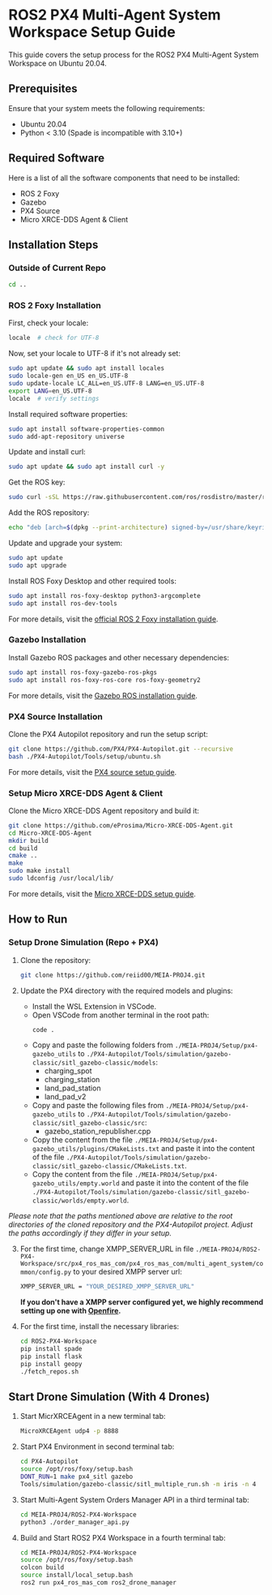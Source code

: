# ROS2 PX4 Multi-Agent System Workspace Setup Guide

This guide covers the setup process for the ROS2 PX4 Multi-Agent System Workspace on Ubuntu 20.04.

## Prerequisites

Ensure that your system meets the following requirements:

- Ubuntu 20.04
- Python < 3.10 (Spade is incompatible with 3.10+)

## Required Software

Here is a list of all the software components that need to be installed:

- ROS 2 Foxy
- Gazebo
- PX4 Source
- Micro XRCE-DDS Agent & Client

## Installation Steps

### Outside of Current Repo

```bash
cd ..
```

### ROS 2 Foxy Installation

First, check your locale:

```bash
locale  # check for UTF-8
```

Now, set your locale to UTF-8 if it's not already set:

```bash
sudo apt update && sudo apt install locales
sudo locale-gen en_US en_US.UTF-8
sudo update-locale LC_ALL=en_US.UTF-8 LANG=en_US.UTF-8
export LANG=en_US.UTF-8
locale  # verify settings
```

Install required software properties:

```bash
sudo apt install software-properties-common
sudo add-apt-repository universe
```

Update and install curl:

```bash
sudo apt update && sudo apt install curl -y
```

Get the ROS key:

```bash
sudo curl -sSL https://raw.githubusercontent.com/ros/rosdistro/master/ros.key -o /usr/share/keyrings/ros-archive-keyring.gpg
```

Add the ROS repository:

```bash
echo "deb [arch=$(dpkg --print-architecture) signed-by=/usr/share/keyrings/ros-archive-keyring.gpg] http://packages.ros.org/ros2/ubuntu $(. /etc/os-release && echo $UBUNTU_CODENAME) main" | sudo tee /etc/apt/sources.list.d/ros2.list > /dev/null
```

Update and upgrade your system:

```bash
sudo apt update
sudo apt upgrade
```

Install ROS Foxy Desktop and other required tools:

```bash
sudo apt install ros-foxy-desktop python3-argcomplete
sudo apt install ros-dev-tools
```

For more details, visit the [official ROS 2 Foxy installation guide](https://docs.ros.org/en/foxy/Installation/Ubuntu-Install-Debians.html).

### Gazebo Installation

Install Gazebo ROS packages and other necessary dependencies:

```bash
sudo apt install ros-foxy-gazebo-ros-pkgs
sudo apt install ros-foxy-ros-core ros-foxy-geometry2
```

For more details, visit the [Gazebo ROS installation guide](http://classic.gazebosim.org/tutorials?tut=ros2_installing&cat=connect_ros).

### PX4 Source Installation

Clone the PX4 Autopilot repository and run the setup script:

```bash
git clone https://github.com/PX4/PX4-Autopilot.git --recursive
bash ./PX4-Autopilot/Tools/setup/ubuntu.sh
```

For more details, visit the [PX4 source setup guide](https://docs.px4.io/main/en/dev_setup/dev_env_linux_ubuntu.html#simulation-and-nuttx-pixhawk-targets).

### Setup Micro XRCE-DDS Agent & Client

Clone the Micro XRCE-DDS Agent repository and build it:

```bash
git clone https://github.com/eProsima/Micro-XRCE-DDS-Agent.git
cd Micro-XRCE-DDS-Agent
mkdir build
cd build
cmake ..
make
sudo make install
sudo ldconfig /usr/local/lib/
```

For more details, visit the [Micro XRCE-DDS setup guide](https://docs.px4.io/main/en/ros/ros2_comm.html#setup-micro-xrce-dds-agent-client).

## How to Run

### Setup Drone Simulation (Repo + PX4)

1. Clone the repository:

   ```bash
   git clone https://github.com/reiid00/MEIA-PROJ4.git
   ```

2. Update the PX4 directory with the required models and plugins:
   - Install the WSL Extension in VSCode.
   - Open VSCode from another terminal in the root path:
     ```bash
     code .
     ```
   - Copy and paste the following folders from `./MEIA-PROJ4/Setup/px4-gazebo_utils` to `./PX4-Autopilot/Tools/simulation/gazebo-classic/sitl_gazebo-classic/models`:
     - charging_spot
     - charging_station
     - land_pad_station
     - land_pad_v2
   - Copy and paste the following files from `./MEIA-PROJ4/Setup/px4-gazebo_utils` to `./PX4-Autopilot/Tools/simulation/gazebo-classic/sitl_gazebo-classic/src`:
     - gazebo_station_republisher.cpp
   - Copy the content from the file `./MEIA-PROJ4/Setup/px4-gazebo_utils/plugins/CMakeLists.txt` and paste it into the content of the file `./PX4-Autopilot/Tools/simulation/gazebo-classic/sitl_gazebo-classic/CMakeLists.txt`.
   - Copy the content from the file `./MEIA-PROJ4/Setup/px4-gazebo_utils/empty.world` and paste it into the content of the file `./PX4-Autopilot/Tools/simulation/gazebo-classic/sitl_gazebo-classic/worlds/empty.world`.

  _Please note that the paths mentioned above are relative to the root directories of the cloned repository and the PX4-Autopilot project. Adjust the paths accordingly if they differ in your setup._

3. For the first time, change XMPP_SERVER_URL in file `./MEIA-PROJ4/ROS2-PX4-Workspace/src/px4_ros_mas_com/px4_ros_mas_com/multi_agent_system/common/config.py` to your desired XMPP server url:

    ```bash
    XMPP_SERVER_URL = "YOUR_DESIRED_XMPP_SERVER_URL"
    ```
    __If you don't have a XMPP server configured yet, we highly recommend setting up one with [Openfire](https://igniterealtime.org/projects/openfire/).__

4. For the first time, install the necessary libraries:

    ```bash
    cd ROS2-PX4-Workspace
    pip install spade
    pip install flask
    pip install geopy
    ./fetch_repos.sh
    ```

## Start Drone Simulation (With 4 Drones)

1. Start MicrXRCEAgent in a new terminal tab:

    ```bash
    MicroXRCEAgent udp4 -p 8888
    ```

2. Start PX4 Environment in second terminal tab:

    ```bash
    cd PX4-Autopilot
    source /opt/ros/foxy/setup.bash
    DONT_RUN=1 make px4_sitl gazebo
    Tools/simulation/gazebo-classic/sitl_multiple_run.sh -m iris -n 4
    ```

3. Start Multi-Agent System Orders Manager API in a third terminal tab:

    ```bash
    cd MEIA-PROJ4/ROS2-PX4-Workspace
    python3 ./order_manager_api.py
    ```

4. Build and Start ROS2 PX4 Workspace in a fourth terminal tab:

    ```bash
    cd MEIA-PROJ4/ROS2-PX4-Workspace
    source /opt/ros/foxy/setup.bash
    colcon build
    source install/local_setup.bash
    ros2 run px4_ros_mas_com ros2_drone_manager
    ```
